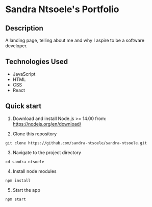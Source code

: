 # Sandra Ntsoele's Portfolio

## Description
A landing page, telling about me and why I aspire to be a software developer.

## Technologies Used

- JavaScript
- HTML
- CSS
- React

## Quick start

1. Download and install Node.js >= 14.00 from: https://nodejs.org/en/download/

2. Clone this repository
```
git clone https://github.com/sandra-ntsoele/sandra-ntsoele.git
```

3. Navigate to the project directory
```
cd sandra-ntsoele
```
4. Install node modules
```
npm install
```

5. Start the app
```
npm start
```
